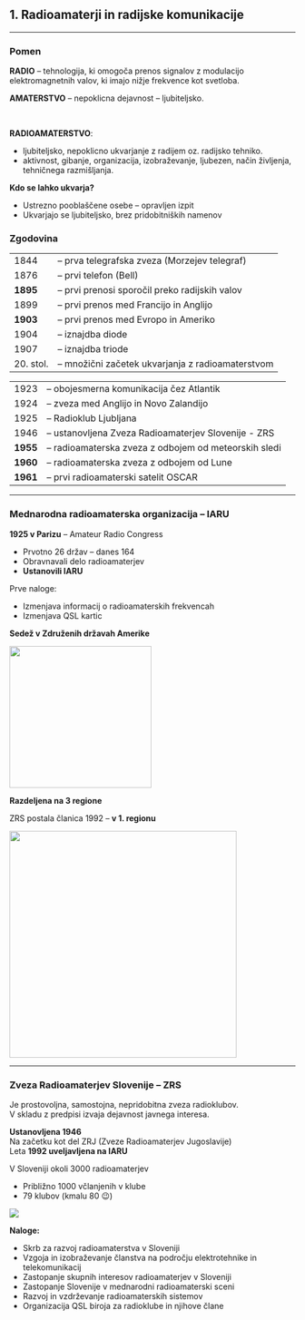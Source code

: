 ## 1. Radioamaterji in radijske komunikacije

----

### Pomen

**RADIO** – tehnologija, ki omogoča prenos signalov z modulacijo elektromagnetnih valov, ki imajo nižje frekvence kot svetloba.

**AMATERSTVO** – nepoklicna dejavnost – ljubiteljsko.

<br/>

**RADIOAMATERSTVO**:
- ljubiteljsko, nepoklicno ukvarjanje z radijem oz.
radijsko tehniko.
- aktivnost, gibanje, organizacija, izobraževanje,
ljubezen, način življenja, tehničnega razmišljanja.




**Kdo se lahko ukvarja?**
- Ustrezno pooblaščene osebe – opravljen izpit
- Ukvarjajo se ljubiteljsko, brez pridobitniških namenov



### Zgodovina

<table>
<tr><td>1844</td><td>– prva telegrafska zveza (Morzejev telegraf)</td></tr>
<tr><td>1876</td><td>– prvi telefon (Bell)</td></tr>
<tr><td><strong>1895</strong></td><td>– prvi prenosi sporočil preko radijskih valov</td></tr>
<tr><td>1899</td><td>– prvi prenos med Francijo in Anglijo</td></tr>
<tr><td><strong>1903</strong></td><td>– prvi prenos med Evropo in Ameriko</td></tr>
<tr><td>1904</td><td>– iznajdba diode</td></tr>
<tr><td>1907</td><td>– iznajdba triode</td></tr>
<tr><td>20. stol.</td><td>– množični začetek ukvarjanja z radioamaterstvom</td></tr>
</table>



<table>
<tr><td>1923</td><td>– obojesmerna komunikacija čez Atlantik</td></tr>
<tr><td>1924</td><td>– zveza med Anglijo in Novo Zalandijo</td></tr>
<tr><td>1925</td><td>– Radioklub Ljubljana</td></tr>
<tr><td>1946</td><td>– ustanovljena Zveza Radioamaterjev Slovenije - ZRS</td></tr>
<tr><td><strong>1955</strong></td><td>– radioamaterska zveza z odbojem od meteorskih sledi</td></tr>
<tr><td><strong>1960</strong></td><td>– radioamaterska zveza z odbojem od Lune</td></tr>
<tr><td><strong>1961</strong></td><td>– prvi radioamaterski satelit OSCAR</td></tr>
</table>

----

### Mednarodna radioamaterska organizacija – IARU

<div class="hg">
<div>

**1925 v Parizu** – Amateur Radio Congress
- Prvotno 26 držav – danes 164
- Obravnavali delo radioamaterjev
- **Ustanovili IARU**

Prve naloge:
- Izmenjava informacij o radioamaterskih frekvencah
- Izmenjava QSL kartic

**Sedež v Združenih državah Amerike**
</div>

<img src="https://upload.wikimedia.org/wikipedia/commons/2/2b/IARU_Logo_%28cleaned_up%29.png" width=250>
</div>



**Razdeljena na 3 regione**

ZRS postala članica 1992 – **v 1. regionu**

<img src="https://www.mapability.com/ei8ic/maps/IARU_Regions_01.png" height=400/>

----

### Zveza Radioamaterjev Slovenije – ZRS

<div class="hg">
<div>

Je prostovoljna, samostojna, nepridobitna zveza radioklubov.  
V skladu z predpisi izvaja dejavnost javnega interesa.

**Ustanovljena 1946**  
Na začetku kot del ZRJ (Zveze Radioamaterjev Jugoslavije)  
Leta **1992 uveljavljena na IARU**

V Sloveniji okoli 3000 radioamaterjev
- Približno 1000 včlanjenih v klube
- 79 klubov (kmalu 80 😉)
</div>

<img src="https://upload.wikimedia.org/wikipedia/sl/1/19/ZRS_znak.gif" >
</div>



**Naloge:**
- Skrb za razvoj radioamaterstva v Sloveniji
- Vzgoja in izobraževanje članstva na področju elektrotehnike in telekomunikacij
- Zastopanje skupnih interesov radioamaterjev v Sloveniji
- Zastopanje Slovenije v mednarodni radioamaterski sceni
- Razvoj in vzdrževanje radioamaterskih sistemov
- Organizacija QSL biroja za radioklube in njihove člane